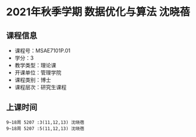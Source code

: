 # 2021年秋季学期 数据优化与算法 沈晓蓓






## 课程信息

- 课程号：MSAE7101P.01
- 学分：3
- 教学类型：理论课
- 开课单位：管理学院
- 课程类别：博士
- 课程层次：研究生课程

## 上课时间

```
9~18周 5207 :3(11,12,13) 沈晓蓓
9~18周 5207 :5(11,12,13) 沈晓蓓
```

